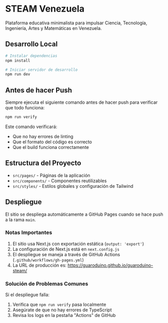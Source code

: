 # STEAM Venezuela

Plataforma educativa minimalista para impulsar Ciencia, Tecnología, Ingeniería, Artes y Matemáticas en Venezuela.

## Desarrollo Local

```bash
# Instalar dependencias
npm install

# Iniciar servidor de desarrollo
npm run dev
```

## Antes de hacer Push

Siempre ejecuta el siguiente comando antes de hacer push para verificar que todo funciona:

```bash
npm run verify
```

Este comando verificará:

- Que no hay errores de linting
- Que el formato del código es correcto
- Que el build funciona correctamente

## Estructura del Proyecto

- `src/pages/` - Páginas de la aplicación
- `src/components/` - Componentes reutilizables
- `src/styles/` - Estilos globales y configuración de Tailwind

## Despliegue

El sitio se despliega automáticamente a GitHub Pages cuando se hace push a la rama `main`.

### Notas Importantes

1. El sitio usa Next.js con exportación estática (`output: 'export'`)
2. La configuración de Next.js está en `next.config.js`
3. El despliegue se maneja a través de GitHub Actions (`.github/workflows/gh-pages.yml`)
4. La URL de producción es: https://guaroduino.github.io/guaroduino-steam/

### Solución de Problemas Comunes

Si el despliegue falla:

1. Verifica que `npm run verify` pasa localmente
2. Asegúrate de que no hay errores de TypeScript
3. Revisa los logs en la pestaña "Actions" de GitHub
